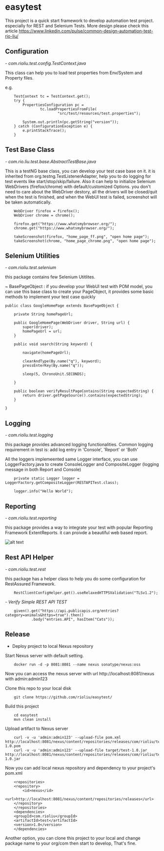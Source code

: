 # easytest

This project is a quick start framework to develop automation test project. especially for REST and Selenium Tests. 
More design please check this article https://www.linkedin.com/pulse/common-design-automation-test-rio-liu/

## Configuration

*- com.rioliu.test.config.TestContext.java*

This class can help you to load test properties from Env/System and Property files. 

e.g. 

        TestContext tc = TestContext.get();
        try {
            PropertiesConfiguration pc =
                    tc.loadPropertiesFromFile(
                            "src/test/resources/test.properties");

            System.out.println(pc.getString("version"));
        } catch (ConfigurationException e) {
            e.printStackTrace();
        }
 
 ## Test Base Class
 
 *- com.rio.liu.test.base.AbstractTestBase.java*
 
 This is a testNG base class, you can develop your test case base on it. it is inherited from org.testng.TestListenerAdapter, help you to do logging for test events like start/stop/skip/failure. Also it can help to initialize Selenium WebDrivers (firefox/chrome) with default/customized Options. you don't need to care about the WebDriver destory, all the drivers will be closed/quit when the test is finished, and when the WebUI test is failed, screenshot will be taken automatically.
 
        WebDriver firefox = firefox();
        WebDriver chrome = chrome();

        firefox.get("https://www.whatsmybrowser.org/");
        chrome.get("https://www.whatsmybrowser.org/");

        takeScreenshot(firefox, "home_page_ff.png", "open home page");
        takeScreenshot(chrome, "home_page_chrome.png", "open home page");
 
 ## Selenium Utilities
 
 *- com.rioliu.test.selenium*
 
 this package contains few Selenium Utitlites. 

  ~ BasePageObject : if you develop your WebUI test with POM model, you can use this base class to create your PageObject, it provides some basic methods to implement your test case quickly
 
    public class GoogleHomePage extends BasePageObject {

        private String homePageUrl;

        public GoogleHomePage(WebDriver driver, String url) {
            super(driver);
            homePageUrl = url;
        }

        public void search(String keyword) {

            navigate(homePageUrl);

            clearAndType(By.name("q"), keyword);
            pressEnterKey(By.name("q"));

            sleep(5, ChronoUnit.SECONDS);

        }

        public boolean verifyResultPageContains(String expectedString) {
            return driver.getPageSource().contains(expectedString);
        }

    }

## Logging

*- com.rioliu.test.logging*

this package provides advanced logging functionalities. Common logging requirement in test is: add log entry in 'Console', 'Report' or 'Both' 

All the loggers implemeented same Logger interface, you can use LoggerFactory.java to create ConsoleLogger and CompositeLogger (logging message in both Report and Console)

        private static Logger logger = LoggerFactory.getCompositeLogger(RESTAPITest.class);
        
        logger.info("Hello World");

## Reporting

*- com.rioliu.test.reporting*

this package provides a way to integrate your test with popular Reporting Framework ExtentReports. it can proivde a beautiful web based report.

 ![alt text](https://user-images.githubusercontent.com/3387962/48819571-93c1f880-ed8b-11e8-9e4c-3233f9c11b82.jpg)

## Rest API Helper

*- com.rioliu.test.rest*

this package has a helper class to help you do some configuration for RestAssured Framework.

        RestClientConfigHelper.get().useRelaxedHTTPSValidation("TLSv1.2");
        
*- Verify Simple REST API TEST*

        given().get("https://api.publicapis.org/entries?category=animals&https=true").then()
                .body("entries.API", hasItem("Cats"));

## Release

- Deploy project to local Nexus repository
        
Start Nexus server with default setting.

        docker run -d -p 8081:8081 --name nexus sonatype/nexus:oss
        
Now you can access the nexus server with url http://localhost:8081/nexus with admin:admin123

Clone this repo to your local disk

        git clone https://github.com/rioliu/easytest/
        
Build this project

        cd easytest
        mvn clean install
        
Upload artifact to Nexus server

        curl -v -u 'admin:admin123' --upload-file pom.xml http://localhost:8081/nexus/content/repositories/releases/com/rioliu/test/1.0/test-1.0.pom
        curl -v -u 'admin:admin123' --upload-file target/test-1.0.jar http://localhost:8081/nexus/content/repositories/releases/com/rioliu/test/1.0/test-1.0.jar

Now you can add local nexus repository and dependency to your project's pom.xml

        <repositories>
		<repository>
			<id>nexus</id>
			<url>http://localhost:8081/nexus/content/repositories/releases</url>
		</repository>
	    </repositories>
        <dependencies>
		<groupId>com.rioliu</groupId>
		<artifactId>test</artifactId>
		<version>1.0</version>
        </dependencies>

Another option, you can clone this project to your local and change package name to your org/com then start to develop, That's fine.
